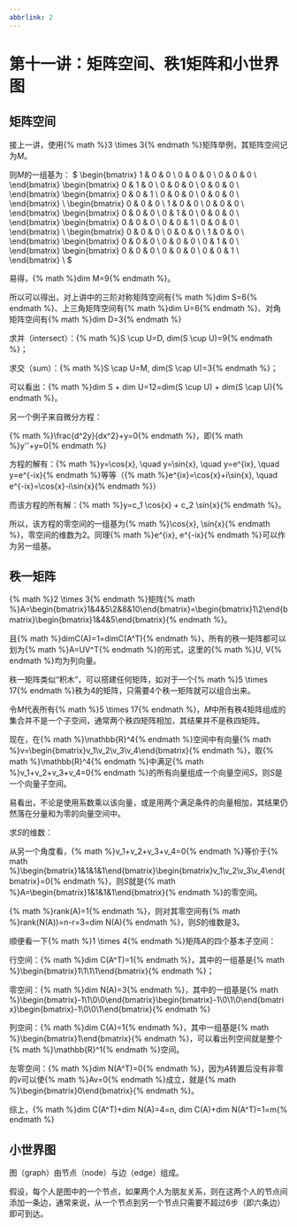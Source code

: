 ```yaml
---
abbrlink: 2
---
```


# 第十一讲：矩阵空间、秩1矩阵和小世界图

## 矩阵空间

接上一讲，使用{% math %}3 \times 3{% endmath %}矩阵举例，其矩阵空间记为$M$。

则$M$的一组基为：
$
\begin{bmatrix}
1 & 0 & 0 \\
0 & 0 & 0 \\
0 & 0 & 0 \\
\end{bmatrix}
\begin{bmatrix}
0 & 1 & 0 \\
0 & 0 & 0 \\
0 & 0 & 0 \\
\end{bmatrix}
\begin{bmatrix}
0 & 0 & 1 \\
0 & 0 & 0 \\
0 & 0 & 0 \\
\end{bmatrix} \\
\begin{bmatrix}
0 & 0 & 0 \\
1 & 0 & 0 \\
0 & 0 & 0 \\
\end{bmatrix}
\begin{bmatrix}
0 & 0 & 0 \\
0 & 1 & 0 \\
0 & 0 & 0 \\
\end{bmatrix}
\begin{bmatrix}
0 & 0 & 0 \\
0 & 0 & 1 \\
0 & 0 & 0 \\
\end{bmatrix} \\
\begin{bmatrix}
0 & 0 & 0 \\
0 & 0 & 0 \\
1 & 0 & 0 \\
\end{bmatrix}
\begin{bmatrix}
0 & 0 & 0 \\
0 & 0 & 0 \\
0 & 1 & 0 \\
\end{bmatrix}
\begin{bmatrix}
0 & 0 & 0 \\
0 & 0 & 0 \\
0 & 0 & 1 \\
\end{bmatrix} \\
$

易得，{% math %}dim M=9{% endmath %}。

所以可以得出，对上讲中的三阶对称矩阵空间有{% math %}dim S=6{% endmath %}、上三角矩阵空间有{% math %}dim U=6{% endmath %}、对角矩阵空间有{% math %}dim D=3{% endmath %}

求并（intersect）：{% math %}S \cup U=D, dim(S \cup U)=9{% endmath %}；

求交（sum）：{% math %}S \cap U=M, dim(S \cap U)=3{% endmath %}；

可以看出：{% math %}dim S + dim U=12=dim(S \cup U) + dim(S \cap U){% endmath %}。

另一个例子来自微分方程：

{% math %}\frac{d^2y}{dx^2}+y=0{% endmath %}，即{% math %}y''+y=0{% endmath %}

方程的解有：{% math %}y=\cos{x}, \quad y=\sin{x}, \quad y=e^{ix}, \quad y=e^{-ix}{% endmath %}等等（{% math %}e^{ix}=\cos{x}+i\sin{x}, \quad e^{-ix}=\cos{x}-i\sin{x}{% endmath %}）

而该方程的所有解：{% math %}y=c_1 \cos{x} + c_2 \sin{x}{% endmath %}。

所以，该方程的零空间的一组基为{% math %}\cos{x}, \sin{x}{% endmath %}，零空间的维数为$2$。同理{% math %}e^{ix}, e^{-ix}{% endmath %}可以作为另一组基。

## 秩一矩阵

{% math %}2 \times 3{% endmath %}矩阵{% math %}A=\begin{bmatrix}1&4&5\\2&8&10\end{bmatrix}=\begin{bmatrix}1\\2\end{bmatrix}\begin{bmatrix}1&4&5\end{bmatrix}{% endmath %}。

且{% math %}dimC(A)=1=dimC(A^T){% endmath %}，所有的秩一矩阵都可以划为{% math %}A=UV^T{% endmath %}的形式，这里的{% math %}U, V{% endmath %}均为列向量。

秩一矩阵类似“积木”，可以搭建任何矩阵，如对于一个{% math %}5 \times 17{% endmath %}秩为$4$的矩阵，只需要$4$个秩一矩阵就可以组合出来。

令$M$代表所有{% math %}5 \times 17{% endmath %}，$M$中所有秩$4$矩阵组成的集合并不是一个子空间，通常两个秩四矩阵相加，其结果并不是秩四矩阵。

现在，在{% math %}\mathbb{R}^4{% endmath %}空间中有向量{% math %}v=\begin{bmatrix}v_1\\v_2\\v_3\\v_4\end{bmatrix}{% endmath %}，取{% math %}\mathbb{R}^4{% endmath %}中满足{% math %}v_1+v_2+v_3+v_4=0{% endmath %}的所有向量组成一个向量空间$S$，则$S$是一个向量子空间。

易看出，不论是使用系数乘以该向量，或是用两个满足条件的向量相加，其结果仍然落在分量和为零的向量空间中。

求$S$的维数：

从另一个角度看，{% math %}v_1+v_2+v_3+v_4=0{% endmath %}等价于{% math %}\begin{bmatrix}1&1&1&1\end{bmatrix}\begin{bmatrix}v_1\\v_2\\v_3\\v_4\end{bmatrix}=0{% endmath %}，则$S$就是{% math %}A=\begin{bmatrix}1&1&1&1\end{bmatrix}{% endmath %}的零空间。

{% math %}rank(A)=1{% endmath %}，则对其零空间有{% math %}rank(N(A))=n-r=3=dim N(A){% endmath %}，则$S$的维数是$3$。

顺便看一下{% math %}1 \times 4{% endmath %}矩阵$A$的四个基本子空间：

行空间：{% math %}dim C(A^T)=1{% endmath %}，其中的一组基是{% math %}\begin{bmatrix}1\\1\\1\\1\end{bmatrix}{% endmath %}；

零空间：{% math %}dim N(A)=3{% endmath %}，其中的一组基是{% math %}\begin{bmatrix}-1\\1\\0\\0\end{bmatrix}\begin{bmatrix}-1\\0\\1\\0\end{bmatrix}\begin{bmatrix}-1\\0\\0\\1\end{bmatrix}{% endmath %}

列空间：{% math %}dim C(A)=1{% endmath %}，其中一组基是{% math %}\begin{bmatrix}1\end{bmatrix}{% endmath %}，可以看出列空间就是整个{% math %}\mathbb{R}^1{% endmath %}空间。

左零空间：{% math %}dim N(A^T)=0{% endmath %}，因为$A$转置后没有非零的$v$可以使{% math %}Av=0{% endmath %}成立，就是{% math %}\begin{bmatrix}0\end{bmatrix}{% endmath %}。

综上，{% math %}dim C(A^T)+dim N(A)=4=n, dim C(A)+dim N(A^T)=1=m{% endmath %}

## 小世界图

图（graph）由节点（node）与边（edge）组成。

假设，每个人是图中的一个节点，如果两个人为朋友关系，则在这两个人的节点间添加一条边，通常来说，从一个节点到另一个节点只需要不超过$6$步（即六条边）即可到达。
